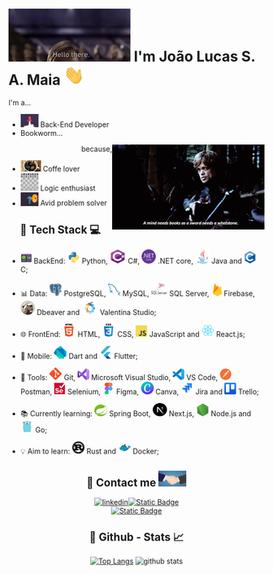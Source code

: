 # <img src="https://github.com/Joaosamaia/Joaosamaia/blob/main/Assets_for_github_readme/Obi-Wan_Hello-there.gif" width="240px"> I'm João Lucas S. A. Maia <img src="https://github.com/Joaosamaia/Joaosamaia/blob/main/Assets_for_github_readme/Hello.gif" width="40px">
I'm a...    
 -  <img src="https://github.com/Joaosamaia/Joaosamaia/blob/main/Assets_for_github_readme/rocket-fly.gif" width="35px"> Back-End Developer
 - Bookworm... <p align="right">because, <img align=right src="https://github.com/Joaosamaia/Joaosamaia/blob/main/Assets_for_github_readme/tyrion_book_quote.gif" width="300px"></p>
 - <img src="https://github.com/Joaosamaia/Joaosamaia/blob/main/Assets_for_github_readme/coffee.gif" width="40px"> Coffe lover 
 - <img src="https://github.com/Joaosamaia/Joaosamaia/blob/main/Assets_for_github_readme/chess-game.gif" width="35px"> Logic enthusiast
 - <img src="https://github.com/Joaosamaia/Joaosamaia/blob/main/Assets_for_github_readme/problem_key.gif" width="35px"> Avid problem solver

<div align="center">

 ## 🧠 Tech Stack 💻 

 </div>
 
 - <img src="https://github.com/Joaosamaia/Joaosamaia/blob/main/Assets_for_github_readme/backend_screen.png" width="22px" heigth="22px"> BackEnd: <img src="https://raw.githubusercontent.com/devicons/devicon/master/icons/python/python-original.svg" alt="python" width="25" height="25"/> Python, <img src="https://raw.githubusercontent.com/devicons/devicon/master/icons/csharp/csharp-original.svg" alt="csharp" width="32" height="28"/> C#, <img src="https://raw.githubusercontent.com/devicons/devicon/master/icons/dotnetcore/dotnetcore-original.svg" alt="dotnetcore" width="28" height="28"/> .NET core, <img src="https://raw.githubusercontent.com/devicons/devicon/master/icons/java/java-original.svg" alt="java" width="28" height="28"/> Java and <img src="https://raw.githubusercontent.com/devicons/devicon/master/icons/c/c-original.svg" alt="c" width="25" height="25"/> C;
 - 📊 Data: <img src="https://raw.githubusercontent.com/devicons/devicon/master/icons/postgresql/postgresql-original.svg" alt="postgresql" width="25" height="25"/> PostgreSQL, <img src="https://github.com/devicons/devicon/blob/master/icons/mysql/mysql-original.svg" alt="mysql" width="25" height="25"/> MySQL, <img src="https://github.com/devicons/devicon/blob/master/icons/microsoftsqlserver/microsoftsqlserver-original-wordmark.svg" alt="sqlserver" width="32" height="30"/> SQL Server, <img src="https://github.com/devicons/devicon/blob/master/icons/firebase/firebase-original.svg" alt="firebase" width="25" height="25"/>Firebase, <img src="https://github.com/Joaosamaia/Joaosamaia/blob/main/Assets_for_github_readme/DBeaver.svg" alt="dbeaver" width="28" height="28"/> Dbeaver and <img src="https://github.com/Joaosamaia/Joaosamaia/blob/main/Assets_for_github_readme/valentinadbcore-538x400_s.png" alt="valentinastudio" width="32" height="26"/> Valentina Studio;
 - 🌐 FrontEnd: <img src="https://raw.githubusercontent.com/devicons/devicon/master/icons/html5/html5-original-wordmark.svg" alt="html5" width="26" height="26"/> HTML, <img src="https://raw.githubusercontent.com/devicons/devicon/master/icons/css3/css3-original-wordmark.svg" alt="css3" width="26" height="26"/> CSS, <img src="https://raw.githubusercontent.com/devicons/devicon/master/icons/javascript/javascript-original.svg" alt="javascript" width="23" height="23"/> JavaScript and <img src="https://github.com/devicons/devicon/blob/master/icons/react/react-original.svg" alt="react" width="25" height="25"> React.js;
 - 📱 Mobile: <img src="https://github.com/devicons/devicon/blob/master/icons/dart/dart-original.svg" alt="dart" width="25" height="25"/> Dart and <img src="https://github.com/devicons/devicon/blob/master/icons/flutter/flutter-original.svg" alt="flutter" width="25" height="25"/> Flutter;
 - 🔧 Tools: <img src="https://github.com/devicons/devicon/blob/master/icons/git/git-original.svg" alt="git" width="25" height="25"/> Git, <img src="https://github.com/devicons/devicon/blob/master/icons/visualstudio/visualstudio-original.svg" alt="visualstudio" width="23" height="23"/> Microsoft Visual Studio, <img src="https://github.com/devicons/devicon/blob/master/icons/vscode/vscode-original.svg" alt="vscode" width="23" height="23"/> VS Code, <img src="https://github.com/devicons/devicon/blob/master/icons/postman/postman-original.svg" alt="postman" width="23" height="23"/> Postman, <img src="https://github.com/devicons/devicon/blob/master/icons/selenium/selenium-original.svg" alt="selenium" width="23" height="23"/> Selenium, <img src="https://github.com/devicons/devicon/blob/master/icons/figma/figma-original.svg" alt="figma" width="23" height="23"/> Figma, <img src="https://github.com/Joaosamaia/Joaosamaia/blob/main/Assets_for_github_readme/Canva_icon_2021.svg" alt="canva" width="25" height="25"/> Canva, <img src="https://github.com/devicons/devicon/blob/master/icons/jira/jira-original.svg" alt="jira" width="25" height="25"/> Jira and <img src="https://github.com/devicons/devicon/blob/master/icons/trello/trello-original.svg" alt="trello" width="23" height="23"/> Trello;
   
 - 📚 Currently learning: <img src="https://github.com/devicons/devicon/blob/master/icons/spring/spring-original.svg" alt="springboot" width="25" height="23"/> Spring Boot, <img src="https://github.com/devicons/devicon/blob/master/icons/nextjs/nextjs-original.svg" alt="next" width="28" height="26"/> Next.js, <img src="https://github.com/devicons/devicon/blob/master/icons/nodejs/nodejs-original.svg" alt="node" width="25" height="25"> Node.js and <img src="https://github.com/devicons/devicon/blob/master/icons/go/go-original.svg" alt="go" width="25" height="23"/> Go;

 - 💡 Aim to learn: <img src="https://github.com/devicons/devicon/blob/master/icons/rust/rust-original.svg" alt="rust" width="25" height="25"/> Rust and <img src="https://raw.githubusercontent.com/devicons/devicon/master/icons/docker/docker-original.svg" alt="docker" width="25" height="25"/> Docker;

<div align="center">

## 📡 Contact me <img src="https://github.com/Joaosamaia/Joaosamaia/blob/main/Assets_for_github_readme/handshake.gif" width="55px">
 
<a href="https://www.linkedin.com/in/joao-lucas-santos-aureliano-maia/?locale=en_US"> <img src="https://cdn.jsdelivr.net/gh/devicons/devicon/icons/linkedin/linkedin-original.svg" alt="linkedin" width="29" height="29"/>![Static Badge](https://img.shields.io/badge/Linkedin-blue?style=for-the-badge)</a> 
<br>
<a href="mailto:joaosamaia@gmail.com">![Static Badge](https://img.shields.io/badge/joaosamaia%40gmail.com-%23bb001b?style=plastic&logo=gmail&logoColor=white)</a>

## 📁 Github - Stats 📈

[![Top Langs](https://github-readme-stats-joaos-projects-5855eaf4.vercel.app/api/top-langs/?username=Joaosamaia&show_icons=true&hide=html,css,makefile,c%2B%2B,jupyter%20notebook,cmake,swift,kotlin,objective-c,shell&size_weight=1&count_weight=0&locale=en&theme=one_dark_pro&hide_langs_below=5&layout=compact&langs_count=6)](https://github.com/Joaosamaia?tab=repositories)
<img align="top" src="https://github-readme-stats-joaos-projects-5855eaf4.vercel.app/api?username=Joaosamaia&count_private=true&show_icons=true&include_all_commits=true&theme=one_dark_pro&line_height=24" alt="github stats"/>

</div>
